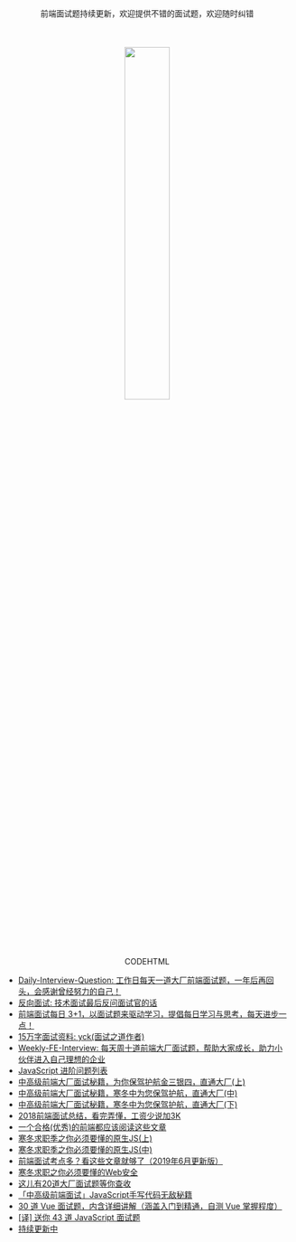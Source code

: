 <center>前端面试题持续更新，欢迎提供不错的面试题，欢迎随时纠错</center>
<div align=center style="padding: 50px 0;"><img src="./js-code.png" width = 40% /></div>
<center>CODEHTML</center>

* [Daily-Interview-Question: 工作日每天一道大厂前端面试题，一年后再回头，会感谢曾经努力的自己！](https://github.com/Advanced-Frontend/Daily-Interview-Question)
* [反向面试: 技术面试最后反问面试官的话](https://github.com/yifeikong/reverse-interview-zh)
* [前端面试每日 3+1，以面试题来驱动学习，提倡每日学习与思考，每天进步一点！](https://github.com/haizlin/fe-interview)
* [15万字面试资料: yck(面试之道作者)](https://github.com/InterviewMap/CS-Interview-Knowledge-Map)
* [Weekly-FE-Interview: 每天周十道前端大厂面试题，帮助大家成长，助力小伙伴进入自己理想的企业](https://github.com/airuikun/Weekly-FE-Interview)
* [JavaScript 进阶问题列表](https://github.com/lydiahallie/javascript-questions/blob/master/zh-CN/README-zh_CN.md)
* [中高级前端大厂面试秘籍，为你保驾护航金三银四，直通大厂(上)](https://juejin.im/post/5c64d15d6fb9a049d37f9c20)
* [中高级前端大厂面试秘籍，寒冬中为您保驾护航，直通大厂(中)](https://juejin.im/post/5c92f499f265da612647b754)
* [中高级前端大厂面试秘籍，寒冬中为您保驾护航，直通大厂(下)](https://juejin.im/post/5cc26dfef265da037b611738)
* [2018前端面试总结，看完弄懂，工资少说加3K](https://juejin.im/post/5b94d8965188255c5a0cdc02)
* [一个合格(优秀)的前端都应该阅读这些文章](https://juejin.im/post/5d387f696fb9a07eeb13ea60)
* [寒冬求职季之你必须要懂的原生JS(上)](https://juejin.im/post/5cab0c45f265da2513734390)
* [寒冬求职季之你必须要懂的原生JS(中)](https://juejin.im/post/5cbd1e33e51d45789161d053)
* [前端面试考点多？看这些文章就够了（2019年6月更新版）](https://juejin.im/post/5aae076d6fb9a028cc6100a9)
* [寒冬求职之你必须要懂的Web安全](https://juejin.im/post/5cd6ad7a51882568d3670a8e)
* [这儿有20道大厂面试题等你查收](https://juejin.im/post/5d124a12f265da1b9163a28d)
* [「中高级前端面试」JavaScript手写代码无敌秘籍](https://juejin.im/post/5c9c3989e51d454e3a3902b6)
* [30 道 Vue 面试题，内含详细讲解（涵盖入门到精通，自测 Vue 掌握程度）](https://juejin.im/post/5d59f2a451882549be53b170)
* [[译] 送你 43 道 JavaScript 面试题](https://juejin.im/post/5d0644976fb9a07ed064b0ca)
* [持续更新中]()